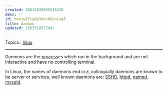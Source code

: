 ```yaml
---
created: 20211028095515230
desc: ''
id: bovjw27cydp3ukc68znivg5
title: daemon
updated: 1653318572492
---
```

   
Topics::  [linux](../topics/linux.md)   
   
   
---   
   
Daemons are the [process](../devlog/process.md)es which run in the background and are not interactive and have no controlling terminal.   
   
In Linux, the names of daemons end in `d`, colloquially daemons are known to be server or services, well known daemons are: [SSHD](../devlog/sshd.md), [httpd](/not_created.md), [named](/not_created.md), [mysqld](/not_created.md).
